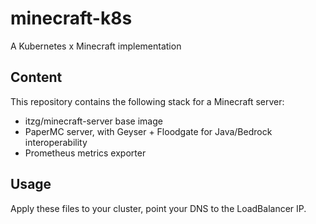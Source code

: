 # minecraft-k8s
A Kubernetes x Minecraft implementation

## Content
This repository contains the following stack for a Minecraft server:
  - itzg/minecraft-server base image
  - PaperMC server, with Geyser + Floodgate for Java/Bedrock interoperability
  - Prometheus metrics exporter

## Usage
Apply these files to your cluster, point your DNS to the LoadBalancer IP.
